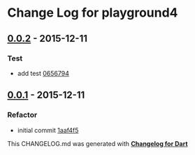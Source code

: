 # Change Log for playground4

## [0.0.2](http://github.com/kasperpeulen/playground4.dart/compare/0.0.1...0.0.2) - 2015-12-11

### Test
* add test [0656794](https://github.com/kasperpeulen/playground4.dart/commit/0656794f12e7a12d3332a1befe26eb5de34a0eb8)

## [0.0.1](http://github.com/kasperpeulen/playground4.dart/compare/0.0.1) - 2015-12-11

### Refactor
* initial commit [1aaf4f5](https://github.com/kasperpeulen/playground4.dart/commit/1aaf4f59e046d3a25bb80780d41d118dc2512585)


This CHANGELOG.md was generated with [**Changelog for Dart**](https://pub.dartlang.org/packages/changelog)
